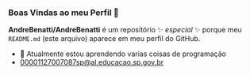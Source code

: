 ### Boas Vindas ao meu Perfil 👋

**AndreBenatti/AndreBenatti** é um repositório ✨ _especial_ ✨ porque meu `README.md` (este arquivo) aparece em meu perfil do GitHub.

- 🌱 Atualmente estou aprendendo varias coisas de programação
- 00001127007087sp@al.educacao.sp.gov.br
